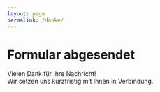 ```yaml
---
layout: page
permalink: /danke/
---
```


<h1 class="page-title">Formular abgesendet</h1>
 
 Vielen Dank für Ihre Nachricht!  
 Wir setzen uns kurzfristig mit Ihnen in Verbindung.